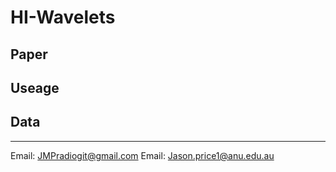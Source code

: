 # HI-Wavelets




## Paper


## Useage 

## Data




___
Email: JMPradiogit@gmail.com
Email: Jason.price1@anu.edu.au
